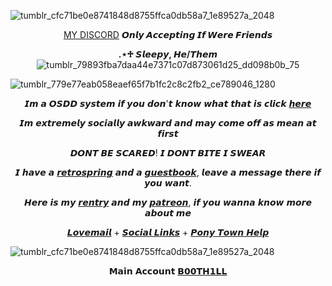 ![tumblr_cfc71be0e8741848d8755ffca0db58a7_1e89527a_2048](https://github.com/beelzeb-b/beelzeb-b/assets/171762663/c279a84d-474d-491e-b06c-807d171a565e)
      <p align="center"> [MY DISCORD](https://discordid.netlify.app/?id=779406965003911209) **𝙊𝙣𝙡𝙮 𝘼𝙘𝙘𝙚𝙥𝙩𝙞𝙣𝙜 𝙄𝙛 𝙒𝙚𝙧𝙚 𝙁𝙧𝙞𝙚𝙣𝙙𝙨**  </p> 
      <p align="center">  **.⋆♱ 𝙎𝙡𝙚𝙚𝙥𝙮, 𝙃𝙚/𝙏𝙝𝙚𝙢** ![tumblr_79893fba7daa44e7371c07d873061d25_dd098b0b_75](https://github.com/B00THILL/B00THILL/assets/138095663/818d377a-91dd-4732-8af5-8d48bd2e59cc) </p> 
![tumblr_779e77eab058eaef65f7b1fc2c8c2fb2_ce789046_1280](https://github.com/beelzeb-b/beelzeb-b/assets/171762663/cf7558b8-2615-4a77-9e49-8de186cdd4a7)<p 
align="center"> 𝙄𝙢 𝙖 𝙊𝙎𝘿𝘿 𝙨𝙮𝙨𝙩𝙚𝙢 𝙞𝙛 𝙮𝙤𝙪 𝙙𝙤𝙣'𝙩 𝙠𝙣𝙤𝙬 𝙬𝙝𝙖𝙩 𝙩𝙝𝙖𝙩 𝙞𝙨 𝙘𝙡𝙞𝙘𝙠 [𝙝𝙚𝙧𝙚](https://systemexplain.carrd.co/)  </p> <p align="center"> 𝙄𝙢 𝙚𝙭𝙩𝙧𝙚𝙢𝙚𝙡𝙮 𝙨𝙤𝙘𝙞𝙖𝙡𝙡𝙮 𝙖𝙬𝙠𝙬𝙖𝙧𝙙 𝙖𝙣𝙙 𝙢𝙖𝙮 𝙘𝙤𝙢𝙚 𝙤𝙛𝙛 𝙖𝙨 𝙢𝙚𝙖𝙣 𝙖𝙩 𝙛𝙞𝙧𝙨𝙩 </p> </p> <p align="center">𝘿𝙊𝙉𝙏 𝘽𝙀 𝙎𝘾𝘼𝙍𝙀𝘿! 𝙄 𝘿𝙊𝙉𝙏 𝘽𝙄𝙏𝙀 𝙄 𝙎𝙒𝙀𝘼𝙍</p>  <p align="center">𝙄 𝙝𝙖𝙫𝙚 𝙖 [𝙧𝙚𝙩𝙧𝙤𝙨𝙥𝙧𝙞𝙣𝙜](https://retrospring.net/@B00THILL/questions) 𝙖𝙣𝙙 𝙖 [𝙜𝙪𝙚𝙨𝙩𝙗𝙤𝙤𝙠](https://sleepysystem.123guestbook.com/),
 𝙡𝙚𝙖𝙫𝙚 𝙖 𝙢𝙚𝙨𝙨𝙖𝙜𝙚 𝙩𝙝𝙚𝙧𝙚 𝙞𝙛 𝙮𝙤𝙪 𝙬𝙖𝙣𝙩. </p> <p align="center">𝙃𝙚𝙧𝙚 𝙞𝙨 𝙢𝙮 [𝙧𝙚𝙣𝙩𝙧𝙮](https://rentry.co/b00t-hill) 𝙖𝙣𝙙 𝙢𝙮 [𝙥𝙖𝙩𝙧𝙚𝙤𝙣](https://www.patreon.com/B00THILL),
 𝙞𝙛 𝙮𝙤𝙪 𝙬𝙖𝙣𝙣𝙖 𝙠𝙣𝙤𝙬 𝙢𝙤𝙧𝙚 𝙖𝙗𝙤𝙪𝙩 𝙢𝙚</p> <p align="center">[𝙇𝙤𝙫𝙚𝙢𝙖𝙞𝙡](https://rentry.co/B00T-HILL-LOVEMAIL) + [𝙎𝙤𝙘𝙞𝙖𝙡 𝙇𝙞𝙣𝙠𝙨](https://linktr.ee/b00thill) + [𝙋𝙤𝙣𝙮 𝙏𝙤𝙬𝙣 𝙃𝙚𝙡𝙥](https://rentry.co/ponytownhelp) </p> ![tumblr_cfc71be0e8741848d8755ffca0db58a7_1e89527a_2048](https://github.com/beelzeb-b/beelzeb-b/assets/171762663/c279a84d-474d-491e-b06c-807d171a565e) <p>  <p align="center"> 𝗠𝗮𝗶𝗻 𝗔𝗰𝗰𝗼𝘂𝗻𝘁 [𝗕𝟬𝟬𝗧𝗛𝟭𝗟𝗟](https://github.com/B00THILL) </p> 
